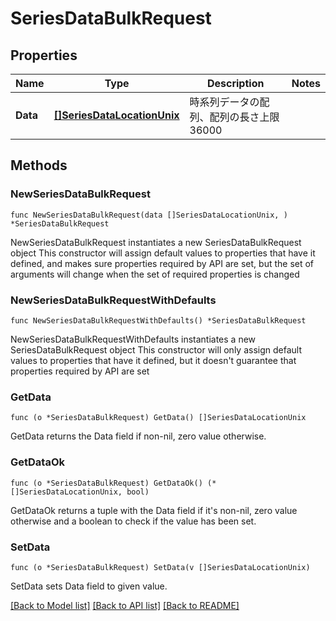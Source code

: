 # SeriesDataBulkRequest

## Properties

Name | Type | Description | Notes
------------ | ------------- | ------------- | -------------
**Data** | [**[]SeriesDataLocationUnix**](SeriesDataLocationUnix.md) | 時系列データの配列、配列の長さ上限 36000 | 

## Methods

### NewSeriesDataBulkRequest

`func NewSeriesDataBulkRequest(data []SeriesDataLocationUnix, ) *SeriesDataBulkRequest`

NewSeriesDataBulkRequest instantiates a new SeriesDataBulkRequest object
This constructor will assign default values to properties that have it defined,
and makes sure properties required by API are set, but the set of arguments
will change when the set of required properties is changed

### NewSeriesDataBulkRequestWithDefaults

`func NewSeriesDataBulkRequestWithDefaults() *SeriesDataBulkRequest`

NewSeriesDataBulkRequestWithDefaults instantiates a new SeriesDataBulkRequest object
This constructor will only assign default values to properties that have it defined,
but it doesn't guarantee that properties required by API are set

### GetData

`func (o *SeriesDataBulkRequest) GetData() []SeriesDataLocationUnix`

GetData returns the Data field if non-nil, zero value otherwise.

### GetDataOk

`func (o *SeriesDataBulkRequest) GetDataOk() (*[]SeriesDataLocationUnix, bool)`

GetDataOk returns a tuple with the Data field if it's non-nil, zero value otherwise
and a boolean to check if the value has been set.

### SetData

`func (o *SeriesDataBulkRequest) SetData(v []SeriesDataLocationUnix)`

SetData sets Data field to given value.



[[Back to Model list]](../README.md#documentation-for-models) [[Back to API list]](../README.md#documentation-for-api-endpoints) [[Back to README]](../README.md)


